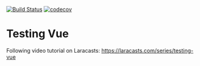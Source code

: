 [![Build Status](https://travis-ci.com/ellllllen/testing-vue.svg?branch=master)](https://travis-ci.com/ellllllen/testing-vue)
[![codecov](https://codecov.io/gh/ellllllen/testing-vue/branch/master/graph/badge.svg)](https://codecov.io/gh/ellllllen/testing-vue)

# Testing Vue

Following video tutorial on Laracasts: https://laracasts.com/series/testing-vue
